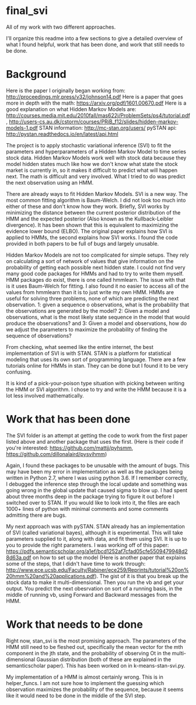 # final_svi
All of my work with two different approaches.

I'll organize this readme into a few sections to give a detailed overview of what I found helpful, work that has been done, and work that still needs to be done.

# Background

Here is the paper I originally began working from: http://proceedings.mlr.press/v32/johnson14.pdf
Here is a paper that goes more in depth with the math: https://arxiv.org/pdf/1601.00670.pdf
Here is a good explanation on what Hidden Markov Models are: http://courses.media.mit.edu/2010fall/mas622j/ProblemSets/ps4/tutorial.pdf, http://users-cs.au.dk/cstorm/courses/PRiB_f12/slides/hidden-markov-models-1.pdf
STAN information: http://mc-stan.org/users/
pySTAN api: http://pystan.readthedocs.io/en/latest/api.html


The project is to apply stochastic variational inference (SVI) to fit the parameters and hyperparameters of a Hidden Markov Model to time series stock data. Hidden Markov Models work well with stock data because they model hidden states much like how we don't know what state the stock market is currently in, so it makes it difficult to predict what will happen next. The math is difficult and very involved. What I tried to do was predict the next observation using an HMM.

There are already ways to fit Hidden Markov Models. SVI is a new way. The most common fitting algorithm is Baum-Welch. I did not look too much into either of these and don't know how they work. Briefly, SVI works by minimizing the distance between the current posterior distribution of the HMM and the expected posterior (Also known as the Kullback-Leibler divergence). It has been shown that this is equivalent to maximizing the evidence lower bound (ELBO). The original paper explains how SVI is applied to HMMs, the second explains how SVI works. I found the code provided in both papers to be full of bugs and largely unusable.

Hidden Markov Models are not too complicated for simple setups. They rely on calculating a sort of network of values that give information on the probability of getting each possible next hidden state. I could not find very many good code packages for HMMs and had to try to write them myself. HMM packages do exist, there is one called hmmlearn. The issue with that is it uses Baum-Welch for fitting. I also found it no easier to access all of the values from hmmlearn than it is to just write my own HMM. HMMs are useful for solving three problems, none of which are predicting the next observation. 1: given a sequence o observations, what is the probability that the observations are generated by the model? 2: Given a model and observations, what is the most likely state sequence in the model that would produce the observations? and 3: Given a model and observations, how do we adjust the parameters to maximize the probability of finding the sequence of observations?

From checking, what seemed like the entire internet, the best implementation of SVI is with STAN. STAN is a platform for statistical modeling that uses its own sort of programming language. There are a few tutorials online for HMMs in stan. They can be done but I found it to be very confusing.

It is kind of a pick-your-poison type situation with picking between writing the HMM or SVI algorithm. I chose to try and write the HMM because it is a lot less involved mathematically.

# Work that has been done

The SVI folder is an attempt at getting the code to work from the first paper listed above and another package that uses the first. (Here is their code if you're interested: https://github.com/mattjj/pyhsmm, https://github.com/dillonalaird/pysvihmm)

Again, I found these packages to be unusable with the amount of bugs. This may have been my error in implementation as well as the packages being written in Python 2.7, where I was using python 3.6. If I remember correctly, I debugged the inference step through the local update and something was going wrong in the global update that caused sigma to blow up. I had spent about three months deep in the package trying to figure it out before I switched over to STAN. If you would like to look into it, the files are each 1000+ lines of python with minimal comments and some comments admitting there are bugs.

My next approach was with pySTAN. STAN already has an implementation of SVI (called variational bayes), although it is experimental. This will take parameters supplied to it, along with data, and fit them using SVI. It is up to you to provide the right parameters. I was working off of this paper: https://pdfs.semanticscholar.org/a1ef/bcd1252af7cfad05cfe5509479948d28d63a.pdf on how to set up the model (Here is another paper that explains some of the steps, that I didn't have time to work through: http://www.ece.ucsb.edu/Faculty/Rabiner/ece259/Reprints/tutorial%20on%20hmm%20and%20applications.pdf). The gist of it is that you break up the stock data to make it multi-dimensional. Then you run the vb and get your output. You predict the next obesrvation on sort of a running basis, in the middle of running vb, using Forward and Backward messages from the HMM.

# Work that needs to be done

Right now, stan_svi is the most promising approach. The parameters of the HMM still need to be fleshed out, specifically the mean vector for the mth component in the jth state, and the probability of observing Ot in the multi-dimensional Gaussian distribution (both of these are explained in the semanticscholar paper). This has been worked on in k-means-stan-svi.py.

My implementation of a HMM is almost certainly wrong. This is in helper_funcs. I am not sure how to implement the guessing which observation maximizes the probability of the sequence, because it seems like it would need to be done in the middle of the SVI step.

